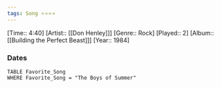 ```yaml
---
tags: Song ⭐⭐⭐⭐ 
---
```

[Time:: 4:40]
[Artist:: [[Don Henley]]]
[Genre:: Rock]
[Played:: 2]
[Album:: [[Building the Perfect Beast]]]
[Year:: 1984]
### Dates
````dataview
TABLE Favorite_Song
WHERE Favorite_Song = "The Boys of Summer"
````